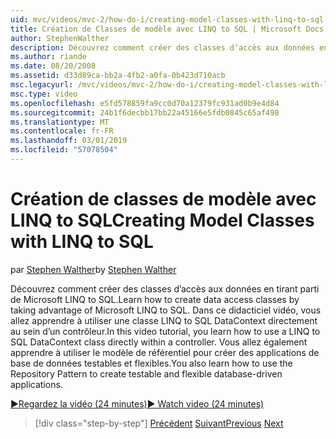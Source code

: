 ```yaml
---
uid: mvc/videos/mvc-2/how-do-i/creating-model-classes-with-linq-to-sql
title: Création de Classes de modèle avec LINQ to SQL | Microsoft Docs
author: StephenWalther
description: Découvrez comment créer des classes d’accès aux données en tirant parti de Microsoft LINQ to SQL. Dans ce didacticiel vidéo, vous allez apprendre à utiliser un DataContext LINQ to SQL...
ms.author: riande
ms.date: 08/20/2008
ms.assetid: d33d89ca-bb2a-4fb2-a0fa-0b423d710acb
msc.legacyurl: /mvc/videos/mvc-2/how-do-i/creating-model-classes-with-linq-to-sql
msc.type: video
ms.openlocfilehash: e5fd578859fa9cc0d70a12379fc931ad0b9e4d84
ms.sourcegitcommit: 24b1f6decbb17bb22a45166e5fdb0845c65af498
ms.translationtype: MT
ms.contentlocale: fr-FR
ms.lasthandoff: 03/01/2019
ms.locfileid: "57078504"
---
```

<a name="creating-model-classes-with-linq-to-sql"></a><span data-ttu-id="ea575-104">Création de classes de modèle avec LINQ to SQL</span><span class="sxs-lookup"><span data-stu-id="ea575-104">Creating Model Classes with LINQ to SQL</span></span>
====================
<span data-ttu-id="ea575-105">par [Stephen Walther](https://github.com/StephenWalther)</span><span class="sxs-lookup"><span data-stu-id="ea575-105">by [Stephen Walther](https://github.com/StephenWalther)</span></span>

<span data-ttu-id="ea575-106">Découvrez comment créer des classes d’accès aux données en tirant parti de Microsoft LINQ to SQL.</span><span class="sxs-lookup"><span data-stu-id="ea575-106">Learn how to create data access classes by taking advantage of Microsoft LINQ to SQL.</span></span> <span data-ttu-id="ea575-107">Dans ce didacticiel vidéo, vous allez apprendre à utiliser une classe LINQ to SQL DataContext directement au sein d’un contrôleur.</span><span class="sxs-lookup"><span data-stu-id="ea575-107">In this video tutorial, you learn how to use a LINQ to SQL DataContext class directly within a controller.</span></span> <span data-ttu-id="ea575-108">Vous allez également apprendre à utiliser le modèle de référentiel pour créer des applications de base de données testables et flexibles.</span><span class="sxs-lookup"><span data-stu-id="ea575-108">You also learn how to use the Repository Pattern to create testable and flexible database-driven applications.</span></span>

[<span data-ttu-id="ea575-109">&#9654;Regardez la vidéo (24 minutes)</span><span class="sxs-lookup"><span data-stu-id="ea575-109">&#9654; Watch video (24 minutes)</span></span>](https://channel9.msdn.com/Blogs/ASP-NET-Site-Videos/creating-model-classes-with-linq-to-sql)

> [!div class="step-by-step"]
> <span data-ttu-id="ea575-110">[Précédent](creating-custom-html-helpers.md)
> [Suivant](displaying-a-table-of-database-data.md)</span><span class="sxs-lookup"><span data-stu-id="ea575-110">[Previous](creating-custom-html-helpers.md)
[Next](displaying-a-table-of-database-data.md)</span></span>
